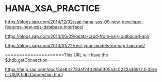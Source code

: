 # HANA_XSA_PRACTICE
https://blogs.sap.com/2014/12/02/sap-hana-sps-09-new-developer-features-new-xsjs-database-interface/

https://blogs.sap.com/2014/06/09/odata-crud-from-xsjs-outbound-api/

https://blogs.sap.com/2013/01/22/rest-your-models-on-sap-hana-xs/

=====================This URL will have the $.hdb.getConnection==========================

https://help.sap.com/doc/3de842783af24336b6305a3c0223a369/2.0.03/en-US/$.hdb.Connection.html
